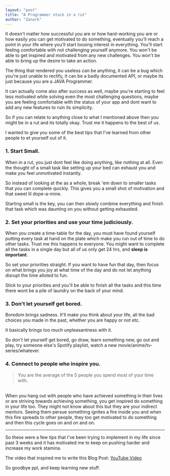 ```yaml
---
layout: "post"
title: "A Programmer stuck in a rut"
author: "Zanark"
---
```


It doesn't matter how successful you are or how hard-working you are or how easily you can get motivated to do something, eventually you'll reach a point in your life where you'll start loosing interest in everything. You'll start feeling comfortable with not challenging yourself anymore. You won't be able to get inspired and motivated from any new challenges. You won't be able to bring up the desire to take an action.

The thing that rendered you useless can be anything, it can be a bug which you're just unable to rectify, it can be a badly documented API, or maybe its just because you are a JAVA Programmer.

It can actually come also after success as well, maybe you're starting to feel less motivated while solving even the most challenging questions, maybe you are feeling comfortable with the status of your app and dont want to add any new features to ruin its simplicity.

So if you can relate to anything close to what I mentioned above then you might be in a rut and its totally okay. Trust me it happens to the best of us.

I wanted to give you some of the best tips that I've learned from other people to et yourself out of it.

### 1. Start Small.

When in a rut, you just dont feel like doing anything, like nothing at all. Even the thought of a small task like setting up your bed can exhaust you and make you feel unmotivated instantly.

So instead of looking at the as a whole, break 'em down to smaller tasks that you can complete quickly. This gives you a small shot of motivation and that sweet lil dope-a-mine.

Starting small is the key, you can then slowly combine everything and finish that task which was daunting on you without getting exhausted.

### 2. Set your priorities and use your time judiciously.

When you create a time-table for the day, you must have found yourself putting every task at hand on the plate which make you run out of time to do other tasks. Trust me this happens to everyone. You might want to complete all the tasks in a single day but all of us only get 24 hrs, and **sleep is important**.

So set your priorities straight. If you want to have fun that day, then focus on what brings you joy at what time of the day and do not let anything disrupt the time alloted to fun.

Stick to your priorities and you'll be able to finish all the tasks and this time there wont be a pile of laundry on the back of your mind.

### 3. Don't let yourself get bored.

Boredom brings sadness. It'll make you think about your life, all the bad choices you made in the past, whether you are happy or not etc.

It basically brings too much unpleasantness with it.

So don't let yourself get bored, go draw, learn something new, go out and play, try someone else's Spotify playlist, watch a new movie/anime/tv-series/whatever.

### 4. Connect to people who inspire you.

> You are the average of the 5 people you spend most of your time with.

<br>
When you hang out with people who have achieved something in their lives or are striving towards achieving something, you get inspired do something in your life too. They might not know about this but they are your indirect mentors. Seeing them persue something ignites a fire inside you and when this fire spreads to other people, they too get motivated to do something and then this cycle goes on and on and on.


---

So these were a few tips that I've been trying to implement in my life since past 3 weeks and it has motivated me to keep on pushing harder and increase my work stamina.

The video that inspired me to write this Blog Post: [YouTube Video](https://youtu.be/zUr9n0Hy3PA)

So goodbye ppl, and keep learning new stuff.